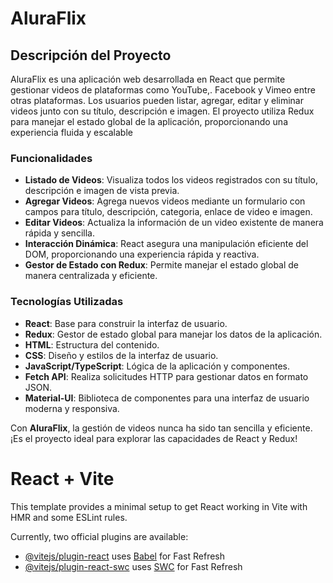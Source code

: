 # AluraFlix

## Descripción del Proyecto
AluraFlix es una aplicación web desarrollada en React que permite gestionar videos de plataformas como YouTube,. Facebook y Vimeo entre otras plataformas. Los usuarios pueden listar, agregar, editar y eliminar videos junto con su título, descripción e imagen. El proyecto utiliza Redux para manejar el estado global de la aplicación, proporcionando una experiencia fluida y escalable

### Funcionalidades
- **Listado de Videos**: Visualiza todos los videos registrados con su título, descripción e imagen de vista previa.
- **Agregar Videos**:  Agrega nuevos videos mediante un formulario con campos para título, descripción, categoria, enlace de video e imagen.
- **Editar Videos**:  Actualiza la información de un video existente de manera rápida y sencilla.
- **Interacción Dinámica**: React asegura una manipulación eficiente del DOM, proporcionando una experiencia rápida y reactiva.
- **Gestor de Estado con Redux**: Permite manejar el estado global de manera centralizada y eficiente.

### Tecnologías Utilizadas
- **React**: Base para construir la interfaz de usuario.
- **Redux**: Gestor de estado global para manejar los datos de la aplicación.
- **HTML**: Estructura del contenido.
- **CSS**: Diseño y estilos de la interfaz de usuario.
- **JavaScript/TypeScript**: Lógica de la aplicación y componentes.
- **Fetch API**: Realiza solicitudes HTTP para gestionar datos en formato JSON.
- **Material-UI**: Biblioteca de componentes para una interfaz de usuario moderna y responsiva.

Con **AluraFlix**, la gestión de videos nunca ha sido tan sencilla y eficiente. ¡Es el proyecto ideal para explorar las capacidades de React y Redux!

# React + Vite

This template provides a minimal setup to get React working in Vite with HMR and some ESLint rules.

Currently, two official plugins are available:

- [@vitejs/plugin-react](https://github.com/vitejs/vite-plugin-react/blob/main/packages/plugin-react/README.md) uses [Babel](https://babeljs.io/) for Fast Refresh
- [@vitejs/plugin-react-swc](https://github.com/vitejs/vite-plugin-react-swc) uses [SWC](https://swc.rs/) for Fast Refresh
